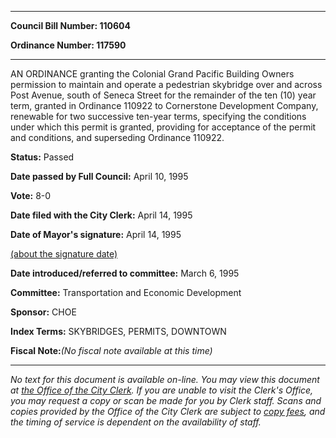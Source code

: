 

********

**Council Bill Number: 110604**
   
**Ordinance Number: 117590**
********

 AN ORDINANCE granting the Colonial Grand Pacific Building Owners permission to maintain and operate a pedestrian skybridge over and across Post Avenue, south of Seneca Street for the remainder of the ten (10) year term, granted in Ordinance 110922 to Cornerstone Development Company, renewable for two successive ten-year terms, specifying the conditions under which this permit is granted, providing for acceptance of the permit and conditions, and superseding Ordinance 110922.

**Status:** Passed
   
**Date passed by Full Council:** April 10, 1995
   
**Vote:** 8-0
   
**Date filed with the City Clerk:** April 14, 1995
   
**Date of Mayor's signature:** April 14, 1995
   
[(about the signature date)](/~public/approvaldate.htm)
   
   
   
**Date introduced/referred to committee:** March 6, 1995
   
**Committee:** Transportation and Economic Development
   
**Sponsor:** CHOE
   
   
**Index Terms:** SKYBRIDGES, PERMITS, DOWNTOWN

**Fiscal Note:**_(No fiscal note available at this time)_
********

_No text for this document is available on-line. You may view this document at [the Office of the City Clerk](http://www.seattle.gov/leg/clerk/contactUs.htm). If you are unable to visit the Clerk's Office, you may request a copy or scan be made for you by Clerk staff. Scans and copies provided by the Office of the City Clerk are subject to [copy fees](http://clerk.seattle.gov/~public/clerkfees.htm), and the timing of service is dependent on the availability of staff._

